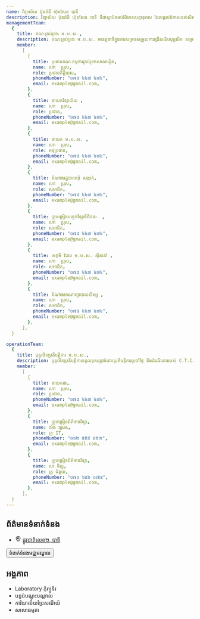 ```yaml
---
name: វិទ្យាល័យ ប៊ុនរ៉ានី ហ៊ុនសែន បាទី
description: វិទ្យាល័យ ប៊ុនរ៉ានី ហ៊ុនសែន បាទី គឺជាស្ថាប័នអប់រំដ៏មានសក្ដានុពល ដែលផ្ដល់ឱកាសដល់សិស្សឱ្យទទួលបានចំណេះដឹង ជំនាញ និងគុណធម៌។ វិទ្យាល័យនេះមានបរិយាកាសសិក្សាល្អ មានគ្រូបង្រៀនដែលមានបទពិសោធន៍ និងមានឧបករណ៍សិក្សាទំនើប។ កម្មវិធីសិក្សាត្រូវបានរៀបចំឱ្យស្របតាមបទដ្ឋានអប់រំជាតិ និងអន្តរជាតិ ដើម្បីផ្ដល់ឱ្យសិស្សនូវចំណេះដឹងទូលំទូលាយ។ លើសពីនេះ វិទ្យាល័យនេះក៏ផ្ដល់ឱកាសដល់សិស្សឱ្យចូលរួមក្នុងសកម្មភាពសង្គម និងកីឡាផងដែរ។
managementTeam:
  {
    title: គណៈគ្រប់គ្រង ម.ប.ស.,
    description: គណៈគ្រប់គ្រង ម.ប.ស. មានតួនាទីក្នុងការសម្របសម្រួលការជ្រើសរើសបុគ្គលិក សម្របសម្រួលការងារ  ម.ប.ស. ឧបត្ថម្ភហិរញ្ញប្បទាន ត្រួតពិនិត្យហិរញ្ញប្បទាន ជំរុញការចូលរួមពីសហគមន៍ ពិនិត្យផែនការនិងរបាយការណ៍ ដើម្បីធានាបាននូវប្រសិទ្ធភាព និងតម្លាភាព។,
    member:
      [
        {
          title: ប្រធានគណៈកម្មការគ្រប់គ្រងសាលារៀន,
          name: ហោ  ប្រុស,
          role: ប្រធានកិត្តិយស,
          phoneNumber: "០៧៨ ៤៤៧ ៤៧៤",
          email: example@gmail.com,
        },
        {
          title: នាយកវិទ្យាល័យ ,
          name: ហោ  ប្រុស,
          role: ប្រធាន,
          phoneNumber: "០៧៨ ៤៤៧ ៤៧៤",
          email: example@gmail.com,
        },
        {
          title: នាយក ម.ប.ស. ,
          name: ហោ  ប្រុស,
          role: អនុប្រធាន,
          phoneNumber: "០៧៨ ៤៤៧ ៤៧៤",
          email: example@gmail.com,
        },
        {
          title: តំណាងរដ្ឋបាលឃុំ សង្កាត់,
          name: ហោ  ប្រុស,
          role: សមាជិក,
          phoneNumber: "០៧៨ ៤៤៧ ៤៧៤",
          email: example@gmail.com,
        },
        {
          title: គ្រូបង្រៀនបច្ចេកវិទ្យាឌីជីថល  ,
          name: ហោ  ប្រុស,
          role: សមាជិក,
          phoneNumber: "០៧៨ ៤៤៧ ៤៧៤",
          email: example@gmail.com,
        },
        {
          title: មេភូមិ ដែល ម.ប.ស. ស្ថិតនៅ ,
          name: ហោ  ប្រុស,
          role: សមាជិក,
          phoneNumber: "០៧៨ ៤៤៧ ៤៧៤",
          email: example@gmail.com,
        },
        {
          title: តំណាងអាណាព្យាបាលសិស្ស ,
          name: ហោ  ប្រុស,
          role: សមាជិក,
          phoneNumber: "០៧៨ ៤៤៧ ៤៧៤",
          email: example@gmail.com,
        },
      ],
  }

operationTeam:
  {
    title: បុគ្គលិកប្រតិបត្តិការ ម.ប.ស.,
    description: បុគ្គលិកប្រតិបត្តិការទទួលខុសត្រូវចំពោះប្រតិបត្តិការប្រចាំថ្ងៃ និងដំណើរការរបស់ C.T.C.។,
    member:
      [
        {
          title: នាយករង,
          name: ហោ  ប្រុស,
          role: ប្រធាន,
          phoneNumber: "០៧៨ ៤៤៧ ៤៧៤",
          email: example@gmail.com,
        },
        {
          title: គ្រូបង្រៀនព័ត៌មានវិទ្យា,
          name: ម៉េង ស្រេង,
          role: គ្រូ IT,
          phoneNumber: "០១២ ៥៥៩ ៨៥៣",
          email: example@gmail.com,
        },
        {
          title: គ្រូបង្រៀនព័ត៌មានវិទ្យា,
          name: ហេ ទិត្យ,
          role: គ្រូ ជំនួយ,
          phoneNumber: "០៧០ ៦៨៦ ០៧៧",
          email: example@gmail.com,
        },
      ],
  }
---
```

<div>
    <div class="grid grid-cols-1 md:grid-cols-2 gap-8">
        <div class="p-4 rounded-lg">
            <h2 class="text-2xl font-bold text-primary mb-4">ព័ត៌មានទំនាក់ទំនង</h2>
            <ul class="list-disc list-inside">
                <li class="flex items-center gap-x-3">
                    <svg xmlns="http://www.w3.org/2000/svg" width="16" height="16" viewBox="0 0 24 24" fill="none" stroke="currentColor" stroke-width="2" stroke-linecap="round" stroke-linejoin="round" class="lucide lucide-map-pin"><path d="M20 10c0 4.993-5.539 10.193-7.399 11.799a1 1 0 0 1-1.202 0C9.539 20.193 4 14.993 4 10a8 8 0 0 1 16 0"/><circle cx="12" cy="10" r="3"/></svg>
                    <a href="https://maps.app.goo.gl/zbwRjk57eybqQhU79" target="_blank" rel="noopener noreferrer">ផ្លូវជាតិលេខ២, បាទី<a>
                </li>
            </ul>
            <button class="mt-6 bg-blue-800 text-white px-4 py-2 rounded hover:bg-blue-700 transition duration-300 hidden">
                ទំនាក់ទំនងមជ្ឈមណ្ឌល
            </button>
        </div>
        <div class="p-4 rounded-lg">
            <h2 class="text-2xl font-bold text-primary mb-4">អង្គភាព</h2>
            <ul class="list-disc list-inside">
                <li>Laboratory កុំព្យូទ័រ</li>
                <li>បន្ទប់បណ្តុះបណ្តាល</li>
                <li>ការិយាល័យប្រៃសណីយ៍</li>
                <li>សាលាធម្មតា</li>
            </ul>
        </div>
    </div>
</div>
